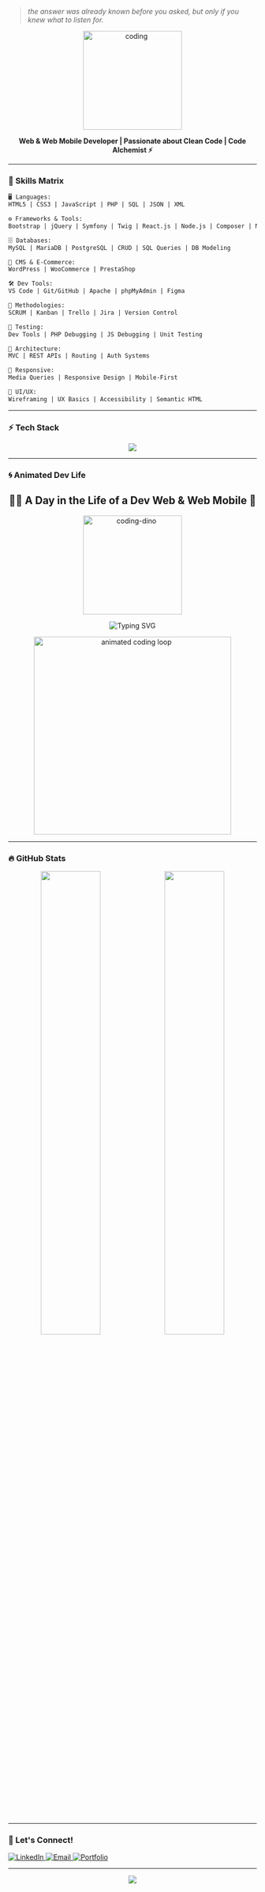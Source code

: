 > *the answer was already known before you asked, but only if you knew what to listen for.*


<p align="center">
  <img src="https://media.giphy.com/media/QssGEmpkyEOhBCb7e1/giphy.gif" width="200" alt="coding" />
</p>

<p align="center">
  <b>Web & Web Mobile Developer | Passionate about Clean Code | Code Alchemist ⚡</b>
</p>

---

### 🧠 Skills Matrix

```txt
🖥️ Languages:
HTML5 | CSS3 | JavaScript | PHP | SQL | JSON | XML

⚙️ Frameworks & Tools:
Bootstrap | jQuery | Symfony | Twig | React.js | Node.js | Composer | NPM/Yarn

🗄️ Databases:
MySQL | MariaDB | PostgreSQL | CRUD | SQL Queries | DB Modeling

🧩 CMS & E-Commerce:
WordPress | WooCommerce | PrestaShop

🛠️ Dev Tools:
VS Code | Git/GitHub | Apache | phpMyAdmin | Figma

🔄 Methodologies:
SCRUM | Kanban | Trello | Jira | Version Control

🧪 Testing:
Dev Tools | PHP Debugging | JS Debugging | Unit Testing

🧱 Architecture:
MVC | REST APIs | Routing | Auth Systems

📱 Responsive:
Media Queries | Responsive Design | Mobile-First

🎨 UI/UX:
Wireframing | UX Basics | Accessibility | Semantic HTML
```

---

### ⚡ Tech Stack
<p align="center">
  <img src="https://skillicons.dev/icons?i=html,css,js,php,symfony,react,bootstrap,nodejs,mysql,postgres,wordpress,vscode,git,github,figma&theme=light" />
</p>

---

### 🌀 Animated Dev Life
<!-- Dynamic Dev Life — Supercharged -->

<h2 align="center">👨‍💻 A Day in the Life of a Dev Web & Web Mobile 🧠</h2>

<p align="center">
  <img src="https://raw.githubusercontent.com/saadeghi/saadeghi/master/dino.gif" width="200" alt="coding-dino" />
</p>

<p align="center">
  <img src="https://readme-typing-svg.demolab.com?font=Fira+Code&weight=500&pause=1000&color=36BCF7&center=true&width=435&lines=Wake+Up+and+Code...;Eat+Sleep+Debug+Repeat;Push+Code+%F0%9F%94%A5+Drink+Coffee;Refactor%2C+Break+Things%2C+Fix+Them+Again;Dream+in+HTML+%26+JavaScript" alt="Typing SVG" />
</p>

<p align="center">
  <img src="https://github.com/ArnavK-09/ArnavK-09/blob/main/code.gif?raw=true" width="400" alt="animated coding loop" />
</p>

---

### 🔥 GitHub Stats
<p align="center">
  <img width="49%" src="https://github-readme-stats.vercel.app/api?username=xryv&show_icons=true&theme=radical" />
  <img width="49%" src="https://github-readme-stats.vercel.app/api/top-langs/?username=xryv&layout=compact&theme=radical" />
</p>


---

### 🤝 Let's Connect!
<p align="left">
  <a href="https://linkedin.com/in/lbcerqueira" target="_blank">
    <img alt="LinkedIn" src="https://img.shields.io/badge/LinkedIn-blue?style=flat&logo=linkedin" />
  </a>
  <a href="mailto:cerqueira.dev@outlook.com">
    <img alt="Email" src="https://img.shields.io/badge/Email-D14836?style=flat&logo=gmail&logoColor=white" />
  </a>
  <a href="https://aethereal.nexus">
    <img alt="Portfolio" src="https://img.shields.io/badge/Portfolio-000?style=flat&logo=firefox&logoColor=white" />
  </a>
</p>

---

<p align="center">
  <img src="https://capsule-render.vercel.app/api?type=waving&color=gradient&height=120&section=footer"/>
</p>



